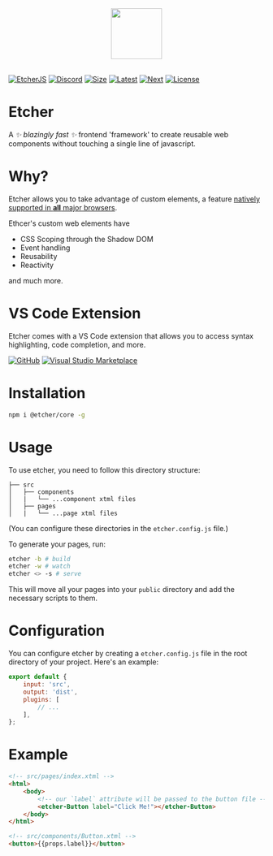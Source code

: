 <div align="center">
  <img src="https://etcherjs.vercel.app/assets/etcher.png" width="100"/>
</div>

<br/>

[size-img]: https://img.shields.io/bundlephobia/minzip/@etcher/core?color=d34ebb&style=for-the-badge
[latest-img]: https://img.shields.io/npm/v/@etcher/core/latest?color=d34ebb&label=latest&style=for-the-badge
[next-img]: https://img.shields.io/npm/v/@etcher/core/next?color=d34ebb&label=next&style=for-the-badge
[license-img]: https://img.shields.io/npm/l/@etcher/core?color=d34ebb&style=for-the-badge
[discord-img]: https://img.shields.io/badge/Discord-d34ebb?style=for-the-badge
[site-img]: https://img.shields.io/badge/EtcherJS-d34ebb?style=for-the-badge

[![EtcherJS][site-img]](https://etcherjs.vercel.app)
[![Discord][discord-img]](https://discord.gg/Vqd3BRFR5D)
[![Size][size-img]](https://bundlephobia.com/result?p=@etcher/core)
[![Latest][latest-img]](https://www.npmjs.com/package/@etcher/core)
[![Next][next-img]](https://www.npmjs.com/package/@etcher/core)
[![License][license-img]](https://github.com/etcherjs/etcher/tree/main/packages/core/LICENSE.md)

# Etcher

A _✨ blazingly fast ✨_ frontend 'framework' to create reusable web components without touching a single line of javascript.

# Why?

Etcher allows you to take advantage of custom elements, a feature [natively supported in **all** major browsers](https://developer.mozilla.org/en-US/docs/Web/API/Window/customElements#browser_compatibility).

Ethcer's custom web elements have

-   CSS Scoping through the Shadow DOM
-   Event handling
-   Reusability
-   Reactivity

and much more.

# VS Code Extension

Etcher comes with a VS Code extension that allows you to access syntax highlighting, code completion, and more.

[![GitHub](https://img.shields.io/badge/GitHub-d34ebb?style=for-the-badge)](https://github.com/etcherjs/etcher/tree/main/packages/vscode-etcher)
[![Visual Studio Marketplace](https://img.shields.io/badge/Marketplace-d34ebb?style=for-the-badge)](https://marketplace.visualstudio.com/items?itemName=TheCommieAxolotl.etcher-vscode)

# Installation

```bash
npm i @etcher/core -g
```

# Usage

To use etcher, you need to follow this directory structure:

```
├── src
│   ├── components
│   |   └── ...component xtml files
│   ├── pages
│   |   └── ...page xtml files
```

(You can configure these directories in the `etcher.config.js` file.)

To generate your pages, run:

```bash
etcher -b # build
etcher -w # watch
etcher <> -s # serve
```

This will move all your pages into your `public` directory and add the necessary scripts to them.

# Configuration

You can configure etcher by creating a `etcher.config.js` file in the root directory of your project. Here's an example:

```js
export default {
    input: 'src',
    output: 'dist',
    plugins: [
        // ...
    ],
};
```

# Example

```html
<!-- src/pages/index.xtml -->
<html>
    <body>
        <!-- our `label` attribute will be passed to the button file -->
        <etcher-Button label="Click Me!"></etcher-Button>
    </body>
</html>
```

```html
<!-- src/components/Button.xtml -->
<button>{{props.label}}</button>
```
